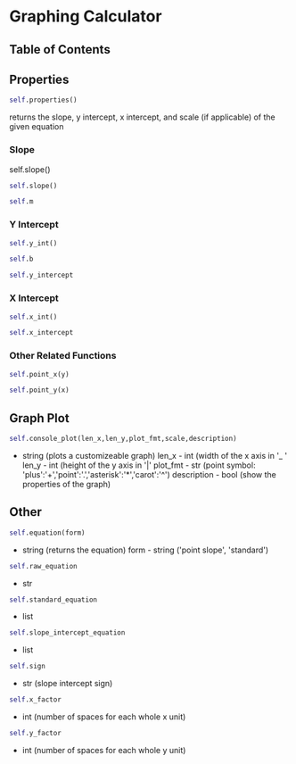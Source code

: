 # Graphing Calculator



## Table of Contents



## Properties

```python
self.properties()
```

returns the slope, y intercept, x intercept, and scale (if applicable) of the given equation

### Slope

self.slope()

```python
self.slope()
```

```python
self.m
```

### Y Intercept

```python
self.y_int()
```

```python
self.b
```

```python
self.y_intercept
```

### X Intercept

```python
self.x_int()
```

```python
self.x_intercept
```

### Other Related Functions

```python
self.point_x(y)
```

```python
self.point_y(x)
```

## Graph Plot

```python
self.console_plot(len_x,len_y,plot_fmt,scale,description)
```

 - string
(plots a customizeable graph)
len_x - int (width of the x axis in '_ '
len_y - int (height of the y axis in '|'
plot_fmt - str (point symbol: 'plus':'+','point':'.','asterisk':'*','carot':'^')
description - bool (show the properties of the graph)

## Other

```python
self.equation(form)
```

 - string (returns the equation)
form - string ('point slope', 'standard')


```python
self.raw_equation
```
 - str

```python
self.standard_equation
```
 - list

```python
self.slope_intercept_equation
```
- list

```python
self.sign
```
 - str (slope intercept sign)

```python
self.x_factor
```
 - int (number of spaces for each whole x unit)

```python
self.y_factor
```
 - int (number of spaces for each whole y unit)

